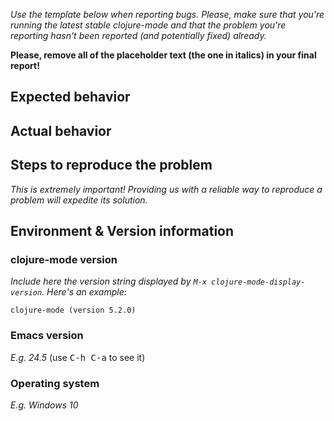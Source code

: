*Use the template below when reporting bugs. Please, make sure that
you're running the latest stable clojure-mode and that the problem you're reporting
hasn't been reported (and potentially fixed) already.*

**Please, remove all of the placeholder text (the one in italics) in your final report!**

## Expected behavior

## Actual behavior

## Steps to reproduce the problem

*This is extremely important! Providing us with a reliable way to reproduce
a problem will expedite its solution.*

## Environment & Version information

### clojure-mode version

*Include here the version string displayed by `M-x
clojure-mode-display-version`. Here's an example:*

```
clojure-mode (version 5.2.0)
```

### Emacs version

*E.g. 24.5* (use <kbd>C-h C-a</kbd> to see it)

### Operating system

*E.g. Windows 10*
